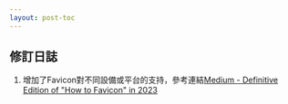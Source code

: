 ```yaml
---
layout: post-toc
---
```

## 修訂日誌
1. 增加了Favicon對不同設備或平台的支持，參考連結[Medium - Definitive Edition of "How to Favicon" in 2023](https://medium.com/web-dev-survey-from-kyoto/favicon-nightmare-how-to-maintain-sanity-7628bfc39918)